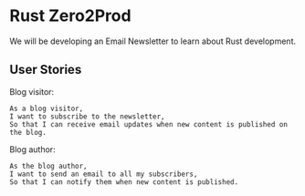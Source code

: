 # Rust Zero2Prod

We will be developing an Email Newsletter to learn about Rust development.

## User Stories

Blog visitor:
```
As a blog visitor,
I want to subscribe to the newsletter,
So that I can receive email updates when new content is published on the blog.
```

Blog author:
```
As the blog author,
I want to send an email to all my subscribers,
So that I can notify them when new content is published.
```